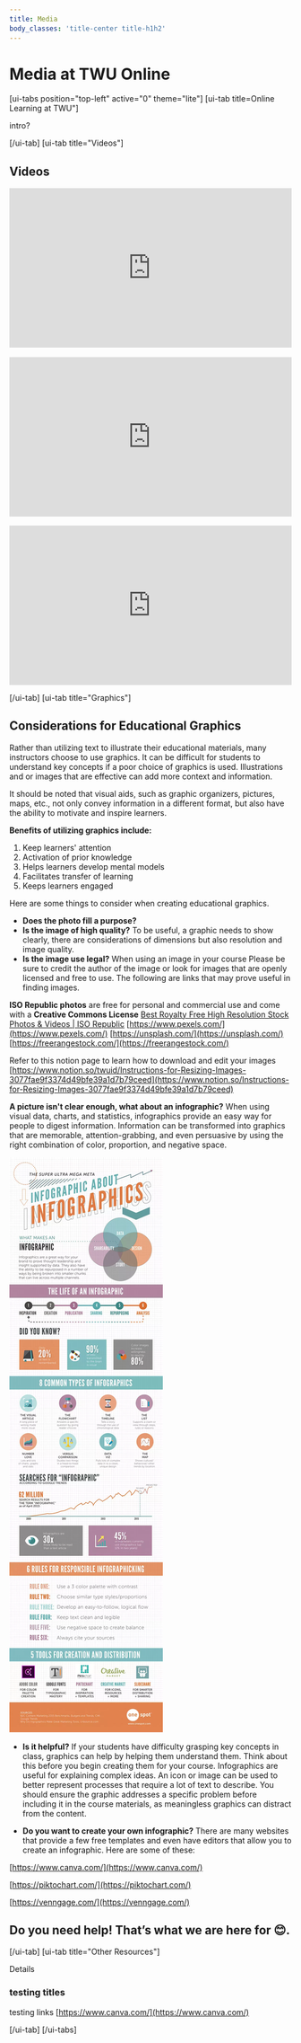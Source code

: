 ```yaml
---
title: Media
body_classes: 'title-center title-h1h2'
---
```


# Media at TWU Online

[ui-tabs position="top-left" active="0" theme="lite"]
[ui-tab title=Online Learning at TWU"]

intro?

[/ui-tab]
[ui-tab title="Videos"]

## Videos

<div style="padding:56.25% 0 0 0;position:relative;"><iframe src="https://player.vimeo.com/video/702950788?h=801b22cb5e&amp;badge=0&amp;autopause=0&amp;player_id=0&amp;app_id=58479" frameborder="0" allow="autoplay; fullscreen; picture-in-picture" allowfullscreen style="position:absolute;top:0;left:0;width:100%;height:100%;" title="Communication Technologies"></iframe></div><script src="https://player.vimeo.com/api/player.js"></script>

<br>

<div style="padding:56.25% 0 0 0;position:relative;"><iframe src="https://player.vimeo.com/video/702949944?h=d46428e2c1&amp;badge=0&amp;autopause=0&amp;player_id=0&amp;app_id=58479" frameborder="0" allow="autoplay; fullscreen; picture-in-picture" allowfullscreen style="position:absolute;top:0;left:0;width:100%;height:100%;" title="Persistent Spiritual Questions"></iframe></div><script src="https://player.vimeo.com/api/player.js"></script>

<br>

<div style="padding:56.25% 0 0 0;position:relative;"><iframe src="https://player.vimeo.com/video/702949118?h=c242a28cb5&amp;badge=0&amp;autopause=0&amp;player_id=0&amp;app_id=58479" frameborder="0" allow="autoplay; fullscreen; picture-in-picture" allowfullscreen style="position:absolute;top:0;left:0;width:100%;height:100%;" title="Nursing Training - Sabina Lift"></iframe></div><script src="https://player.vimeo.com/api/player.js"></script>


[/ui-tab]
[ui-tab title="Graphics"]


## Considerations for Educational Graphics

Rather than utilizing text to illustrate their educational materials, many instructors choose to use graphics. It can be difficult for students to understand key concepts if a poor choice of graphics is used. Illustrations and or images that are effective can add more context and information.

It should be noted that visual aids, such as graphic organizers, pictures, maps, etc., not only convey information in a different format, but also have the ability to motivate and inspire learners.

**Benefits of utilizing graphics include:**

1. Keep learners' attention
2. Activation of prior knowledge
3. Helps learners develop mental models
4. Facilitates transfer of learning
5. Keeps learners engaged

Here are some things to consider when creating educational graphics.

- **Does the photo fill a purpose?**
- **Is the image of high quality?** To be useful, a graphic needs to show clearly, there are considerations of dimensions but also resolution and image quality.
- **Is the image use legal?**  When using an image in your course  Please be sure to credit the author of the image or look for images that are openly licensed and free to use.  The following are links that may prove useful in finding images.

 **ISO Republic photos** are free for personal and commercial use and come with a **Creative Commons License**
[Best Royalty Free High Resolution Stock Photos & Videos | ISO Republic](http://isorepublic.com/)
[https://www.pexels.com/](https://www.pexels.com/)
[https://unsplash.com/](https://unsplash.com/)
[https://freerangestock.com/](https://freerangestock.com/)


Refer to this notion page to learn how to download and edit your images [https://www.notion.so/twuid/Instructions-for-Resizing-Images-3077fae9f3374d49bfe39a1d7b79ceed](https://www.notion.so/Instructions-for-Resizing-Images-3077fae9f3374d49bfe39a1d7b79ceed)

**A picture isn't clear enough, what about an infographic?**
When using visual data, charts, and statistics, infographics provide an easy way for people to digest information. Information can be transformed into graphics that are memorable, attention-grabbing, and even persuasive by using the right combination of color, proportion, and negative space.

![infographic](infographic.png "infographic")

- **Is it helpful?** If your students have difficulty grasping key concepts in class, graphics can help by helping them understand them. Think about this before you begin creating them for your course. Infographics are useful for explaining complex ideas. An icon or image can be used to better represent processes that require a lot of text to describe. You should ensure the graphic addresses a specific problem before including it in the course materials, as meaningless graphics can distract from the content.

- **Do you want to create your own infographic?** There are many websites that provide a few free templates and even have editors that allow you to create an infographic. Here are some of these:

[https://www.canva.com/](https://www.canva.com/)

[https://piktochart.com/](https://piktochart.com/)

[https://venngage.com/](https://venngage.com/)


## Do you need help! That’s what we are here for 😊.


[/ui-tab]
[ui-tab title="Other Resources"]

Details

### testing titles

testing links
[https://www.canva.com/](https://www.canva.com/)


[/ui-tab]
[/ui-tabs]
